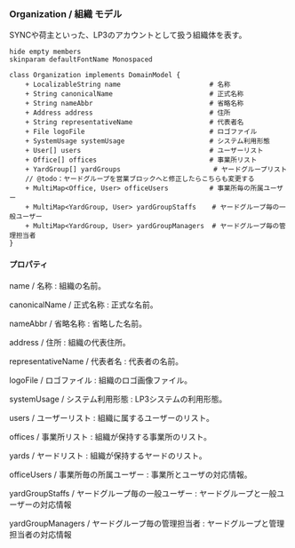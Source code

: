 ### Organization / 組織 モデル

SYNCや荷主といった、LP3のアカウントとして扱う組織体を表す。

```plantuml
hide empty members
skinparam defaultFontName Monospaced

class Organization implements DomainModel {
    + LocalizableString name         　　　　　     # 名称
    + String canonicalName           　　　　　     # 正式名称
    + String nameAbbr                　　　　　     # 省略名称
    + Address address                　　　　　     # 住所
    + String representativeName      　　　　　     # 代表者名
    + File logoFile                  　　　　　     # ロゴファイル
    + SystemUsage systemUsage        　　　　　     # システム利用形態
    + User[] users                   　　　　　     # ユーザーリスト
    + Office[] offices               　　　　　     # 事業所リスト
    + YardGroup[] yardGroups                   　　 # ヤードグループリスト
    // @todo：ヤードグループを営業ブロックへと修正したらこちらも変更する
    + MultiMap<Office, User> officeUsers  　　　　　# 事業所毎の所属ユーザー
    + MultiMap<YardGroup, User> yardGroupStaffs    # ヤードグループ毎の一般ユーザー
    + MultiMap<YardGroup, User> yardGroupManagers  # ヤードグループ毎の管理担当者
}
```

#### プロパティ

name / 名称
: 組織の名前。

canonicalName / 正式名称
: 正式な名前。

nameAbbr / 省略名称
: 省略した名前。

address / 住所
: 組織の代表住所。

representativeName / 代表者名
: 代表者の名前。

logoFile / ロゴファイル
: 組織のロゴ画像ファイル。

systemUsage / システム利用形態
: LP3システムの利用形態。

users / ユーザーリスト
: 組織に属するユーザーのリスト。

offices / 事業所リスト
: 組織が保持する事業所のリスト。

yards / ヤードリスト
: 組織が保持するヤードのリスト。

officeUsers / 事業所毎の所属ユーザー
: 事業所とユーザの対応情報。

yardGroupStaffs / ヤードグループ毎の一般ユーザー
: ヤードグループと一般ユーザーの対応情報

yardGroupManagers / ヤードグループ毎の管理担当者
: ヤードグループと管理担当者の対応情報
